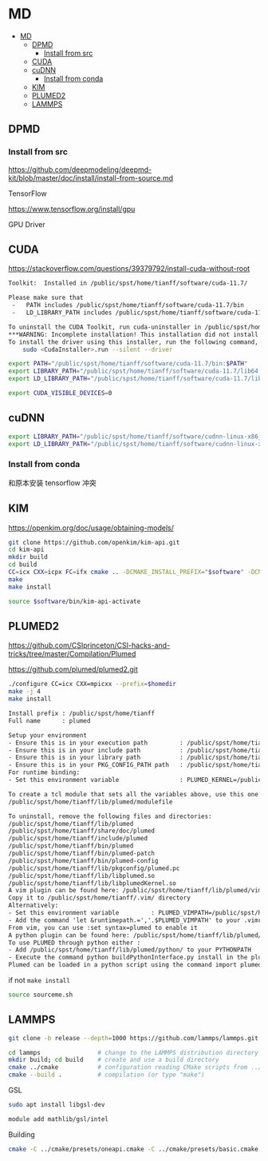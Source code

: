 # MD

<!-- @import "[TOC]" {cmd="toc" depthFrom=1 depthTo=6 orderedList=false} -->

<!-- code_chunk_output -->

- [MD](#md)
  - [DPMD](#dpmd)
    - [Install from src](#install-from-src)
  - [CUDA](#cuda)
  - [cuDNN](#cudnn)
    - [Install from conda](#install-from-conda)
  - [KIM](#kim)
  - [PLUMED2](#plumed2)
  - [LAMMPS](#lammps)

<!-- /code_chunk_output -->

## DPMD

### Install from src

<https://github.com/deepmodeling/deepmd-kit/blob/master/doc/install/install-from-source.md>

TensorFlow

<https://www.tensorflow.org/install/gpu>

GPU Driver

## CUDA

<https://stackoverflow.com/questions/39379792/install-cuda-without-root>

```sh
Toolkit:  Installed in /public/spst/home/tianff/software/cuda-11.7/

Please make sure that
 -   PATH includes /public/spst/home/tianff/software/cuda-11.7/bin
 -   LD_LIBRARY_PATH includes /public/spst/home/tianff/software/cuda-11.7/lib64, or, add /public/spst/home/tianff/software/cuda-11.7/lib64 to /etc/ld.so.conf and run ldconfig as root

To uninstall the CUDA Toolkit, run cuda-uninstaller in /public/spst/home/tianff/software/cuda-11.7/bin
***WARNING: Incomplete installation! This installation did not install the CUDA Driver. A driver of version at least 515.00 is required for CUDA 11.7 functionality to work.
To install the driver using this installer, run the following command, replacing <CudaInstaller> with the name of this run file:
    sudo <CudaInstaller>.run --silent --driver
```

```sh
export PATH="/public/spst/home/tianff/software/cuda-11.7/bin:$PATH"
export LIBRARY_PATH="/public/spst/home/tianff/software/cuda-11.7/lib64:$LIBRARY_PATH"
export LD_LIBRARY_PATH="/public/spst/home/tianff/software/cuda-11.7/lib64:$LD_LIBRARY_PATH"
```

```sh
export CUDA_VISIBLE_DEVICES=0
```

## cuDNN

```sh
export LIBRARY_PATH="/public/spst/home/tianff/software/cudnn-linux-x86_64-8.3.2.44_cuda11.5/lib:$LIBRARY_PATH"
export LD_LIBRARY_PATH="/public/spst/home/tianff/software/cudnn-linux-x86_64-8.3.2.44_cuda11.5/lib:$LD_LIBRARY_PATH"
```

### Install from conda

和原本安装 tensorflow 冲突

## KIM

<https://openkim.org/doc/usage/obtaining-models/>

```sh
git clone https://github.com/openkim/kim-api.git
cd kim-api
mkdir build
cd build
CC=icx CXX=icpx FC=ifx cmake .. -DCMAKE_INSTALL_PREFIX="$software" -DCMAKE_BUILD_TYPE=Release
make
make install
```

```sh
source $software/bin/kim-api-activate
```

## PLUMED2

<https://github.com/CSIprinceton/CSI-hacks-and-tricks/tree/master/Compilation/Plumed>

<https://github.com/plumed/plumed2.git>

```sh
./configure CC=icx CXX=mpicxx --prefix=$homedir
make -j 4
make install
```

```txt
Install prefix : /public/spst/home/tianff
Full name      : plumed

Setup your environment
- Ensure this is in your execution path         : /public/spst/home/tianff/bin
- Ensure this is in your include path           : /public/spst/home/tianff/include
- Ensure this is in your library path           : /public/spst/home/tianff/lib
- Ensure this is in your PKG_CONFIG_PATH path   : /public/spst/home/tianff/lib/pkgconfig
For runtime binding:
- Set this environment variable                 : PLUMED_KERNEL=/public/spst/home/tianff/lib/libplumedKernel.so

To create a tcl module that sets all the variables above, use this one as a starting point:
/public/spst/home/tianff/lib/plumed/modulefile

To uninstall, remove the following files and directories:
/public/spst/home/tianff/lib/plumed
/public/spst/home/tianff/share/doc/plumed
/public/spst/home/tianff/include/plumed
/public/spst/home/tianff/bin/plumed
/public/spst/home/tianff/bin/plumed-patch
/public/spst/home/tianff/bin/plumed-config
/public/spst/home/tianff/lib/pkgconfig/plumed.pc
/public/spst/home/tianff/lib/libplumed.so
/public/spst/home/tianff/lib/libplumedKernel.so
A vim plugin can be found here: /public/spst/home/tianff/lib/plumed/vim/
Copy it to /public/spst/home/tianff/.vim/ directory
Alternatively:
- Set this environment variable         : PLUMED_VIMPATH=/public/spst/home/tianff/lib/plumed/vim
- Add the command 'let &runtimepath.=','.$PLUMED_VIMPATH' to your .vimrc file
From vim, you can use :set syntax=plumed to enable it
A python plugin can be found here: /public/spst/home/tianff/lib/plumed/python/
To use PLUMED through python either : 
- Add /public/spst/home/tianff/lib/plumed/python/ to your PYTHONPATH
- Execute the command python buildPythonInterface.py install in the plumed2/python directory
Plumed can be loaded in a python script using the command import plumed
```

if not `make install`

```sh
source sourceme.sh
```

## LAMMPS

```sh
git clone -b release --depth=1000 https://github.com/lammps/lammps.git lammps
```

```sh
cd lammps                # change to the LAMMPS distribution directory
mkdir build; cd build    # create and use a build directory
cmake ../cmake           # configuration reading CMake scripts from ../cmake
cmake --build .          # compilation (or type "make")
```

GSL

```sh
sudo apt install libgsl-dev
```

```sh
module add mathlib/gsl/intel
```

Building

```sh
cmake -C ../cmake/presets/oneapi.cmake -C ../cmake/presets/basic.cmake -D PKG_PLUMED=yes -D DOWNLOAD_PLUMED=no -D PLUMED_MODE=runtime -D BUILD_MPI=yes -D PKG_GPU=on -D GPU_API=cuda -D CUDA_NVCC_FLAGS=-allow-unsupported-compiler ../cmake
```

